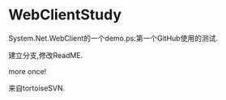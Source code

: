 # WebClientStudy
System.Net.WebClient的一个demo.ps:第一个GitHub使用的测试.

建立分支,修改ReadME.

more once!

来自tortoiseSVN.
